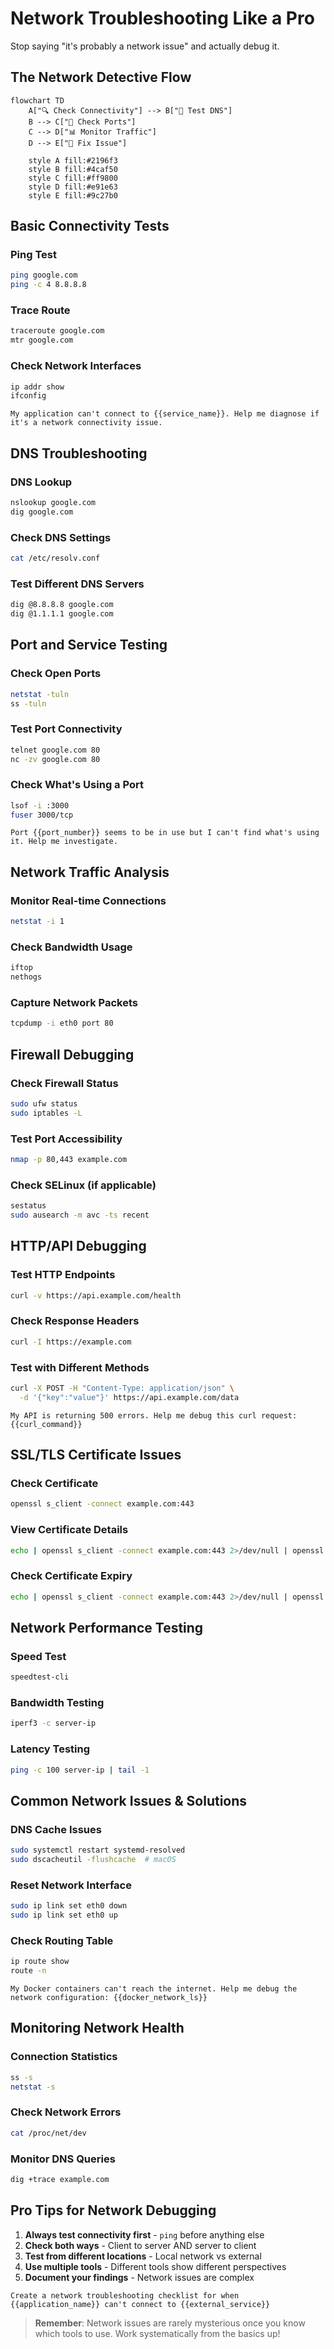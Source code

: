 # Network Troubleshooting Like a Pro

Stop saying "it's probably a network issue" and actually debug it.

## The Network Detective Flow

```mermaid
flowchart TD
    A["🔍 Check Connectivity"] --> B["📡 Test DNS"]
    B --> C["🚪 Check Ports"]
    C --> D["📊 Monitor Traffic"]
    D --> E["🔧 Fix Issue"]
    
    style A fill:#2196f3
    style B fill:#4caf50
    style C fill:#ff9800
    style D fill:#e91e63
    style E fill:#9c27b0
```

## Basic Connectivity Tests

### Ping Test
```bash
ping google.com
ping -c 4 8.8.8.8
```

### Trace Route
```bash
traceroute google.com
mtr google.com
```

### Check Network Interfaces
```bash
ip addr show
ifconfig
```

```prompt
My application can't connect to {{service_name}}. Help me diagnose if it's a network connectivity issue.
```

## DNS Troubleshooting

### DNS Lookup
```bash
nslookup google.com
dig google.com
```

### Check DNS Settings
```bash
cat /etc/resolv.conf
```

### Test Different DNS Servers
```bash
dig @8.8.8.8 google.com
dig @1.1.1.1 google.com
```

## Port and Service Testing

### Check Open Ports
```bash
netstat -tuln
ss -tuln
```

### Test Port Connectivity
```bash
telnet google.com 80
nc -zv google.com 80
```

### Check What's Using a Port
```bash
lsof -i :3000
fuser 3000/tcp
```

```prompt
Port {{port_number}} seems to be in use but I can't find what's using it. Help me investigate.
```

## Network Traffic Analysis

### Monitor Real-time Connections
```bash
netstat -i 1
```

### Check Bandwidth Usage
```bash
iftop
nethogs
```

### Capture Network Packets
```bash
tcpdump -i eth0 port 80
```

## Firewall Debugging

### Check Firewall Status
```bash
sudo ufw status
sudo iptables -L
```

### Test Port Accessibility
```bash
nmap -p 80,443 example.com
```

### Check SELinux (if applicable)
```bash
sestatus
sudo ausearch -m avc -ts recent
```

## HTTP/API Debugging

### Test HTTP Endpoints
```bash
curl -v https://api.example.com/health
```

### Check Response Headers
```bash
curl -I https://example.com
```

### Test with Different Methods
```bash
curl -X POST -H "Content-Type: application/json" \
  -d '{"key":"value"}' https://api.example.com/data
```

```prompt
My API is returning 500 errors. Help me debug this curl request: {{curl_command}}
```

## SSL/TLS Certificate Issues

### Check Certificate
```bash
openssl s_client -connect example.com:443
```

### View Certificate Details
```bash
echo | openssl s_client -connect example.com:443 2>/dev/null | openssl x509 -text
```

### Check Certificate Expiry
```bash
echo | openssl s_client -connect example.com:443 2>/dev/null | openssl x509 -dates -noout
```

## Network Performance Testing

### Speed Test
```bash
speedtest-cli
```

### Bandwidth Testing
```bash
iperf3 -c server-ip
```

### Latency Testing
```bash
ping -c 100 server-ip | tail -1
```

## Common Network Issues & Solutions

### DNS Cache Issues
```bash
sudo systemctl restart systemd-resolved
sudo dscacheutil -flushcache  # macOS
```

### Reset Network Interface
```bash
sudo ip link set eth0 down
sudo ip link set eth0 up
```

### Check Routing Table
```bash
ip route show
route -n
```

```prompt
My Docker containers can't reach the internet. Help me debug the network configuration: {{docker_network_ls}}
```

## Monitoring Network Health

### Connection Statistics
```bash
ss -s
netstat -s
```

### Check Network Errors
```bash
cat /proc/net/dev
```

### Monitor DNS Queries
```bash
dig +trace example.com
```

## Pro Tips for Network Debugging

1. **Always test connectivity first** - `ping` before anything else
2. **Check both ways** - Client to server AND server to client
3. **Test from different locations** - Local network vs external
4. **Use multiple tools** - Different tools show different perspectives
5. **Document your findings** - Network issues are complex

```prompt
Create a network troubleshooting checklist for when {{application_name}} can't connect to {{external_service}}
```

> **Remember**: Network issues are rarely mysterious once you know which tools to use. Work systematically from the basics up! 
